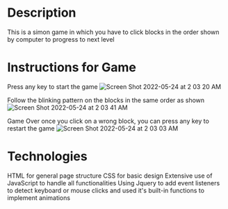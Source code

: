 # Description
This is a simon game in which you have to click blocks in the order shown by computer to progress to next level

# Instructions for Game
Press any key to start the game
 ![Screen Shot 2022-05-24 at 2 03 20 AM](https://user-images.githubusercontent.com/64384752/169960073-87e35219-faf9-489e-9877-3cb50948a586.png)
 
 Follow the blinking pattern on the blocks in the same order as shown
![Screen Shot 2022-05-24 at 2 03 41 AM](https://user-images.githubusercontent.com/64384752/169960315-f392a93b-8cd3-460f-a7ad-b6c75ebaa070.png)

Game Over once you click on a wrong block, you can press any key to restart the game
![Screen Shot 2022-05-24 at 2 03 03 AM](https://user-images.githubusercontent.com/64384752/169960513-43955f96-a60b-49e1-8350-0c11743a3f5a.png)
 
# Technologies 
HTML for general page structure
CSS for basic design
Extensive use of JavaScript to handle all functionalities
Using Jquery to add event listeners to detect keyboard or mouse clicks and used it's built-in functions to implement animations 



